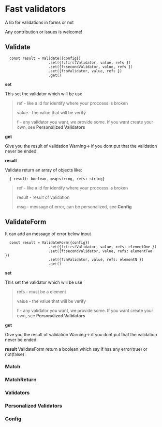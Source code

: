 # Fast validators
A lib for validations in forms or not

Any contribution or issues is welcome!




## Validate
```
  const result = Validate({config})
                    .set({f:firstValidator, value, refs })
                    .set({f:secondValidator, value, refs })
                    .set({f:nValidator, value, refs })
                    .get()
```

**set**

This set the validator which will be use
 > ref - like a id for identify where your proccess is broken
 > 
 > value - the value that will be verify
 > 
 > f - any validator you want, we provide some. If you want create your own, see **Personalized Validators**
 
  
**get**

  Give you the result of validation
  Warning-> if you dont put that the validation never be ended
  
**result**

  Validate return an array of objects like:
  ```
    { result: boolean, msg:string, refs: string}
  ```
  > ref - like a id for identify where your proccess is broken
 > 
 > result - result of validation
 > 
 > msg - message of error, can be personalized, see **Config**
 
  
## ValidateForm
It can add an message of error below input
```
  const result = ValidateForm({config})
                    .set({f:firstValidator, value, refs: elementOne })
                    .set({f:secondValidator, value, refs: elementTwo })
                    .set({f:nValidator, value, refs: elementN })
                    .get()
```

**set**

This set the validator which will be use
 > refs - must be a element
 > 
 > value - the value that will be verify
 > 
 > f - any validator you want, we provide some. If you want create your own, see **Personalized Validators**
 
  
**get**

  Give you the result of validation
  Warning-> if you dont put that the validation never be ended
  
**result**
  ValidateForm return a boolean which say if has any error(true) or not(false) :

### Match

### MatchReturn

### Validators

### Personalized Validators

### Config


